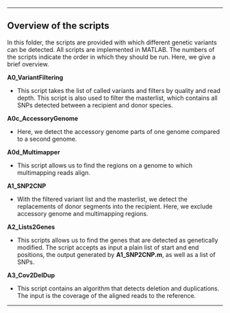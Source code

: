 
---------------------------------------------------
## Overview of the scripts 
In this folder, the scripts are provided with which different genetic variants can be detected. All scripts are implemented in MATLAB. The numbers of the scripts indicate the order in which they should be run. Here, we give a brief overview.

**A0_VariantFiltering**
- This script takes the list of called variants and filters by quality and read depth. This script is also used to filter the masterlist, which contains all SNPs detected between a recipient and donor species.

**A0c_AccessoryGenome**
- Here, we detect the accessory genome parts of one genome compared to a second genome.

**A0d_Multimapper**
- This script allows us to find the regions on a genome to which multimapping reads align.

**A1_SNP2CNP** 
- With the filtered variant list and the masterlist, we detect the replacements of donor segments into the recipient. Here, we exclude accessory genome and multimapping regions.

**A2_Lists2Genes** 
- This scripts allows us to find the genes that are detected as genetically modified. The script accepts as input a plain list of start and end positions, the output generated by **A1_SNP2CNP.m**, as well as a list of SNPs. 
 
**A3_Cov2DelDup** 
- This script contains an algorithm that detects deletion and duplications. The input is the coverage of the aligned reads to the reference.

---------------------------------------------------
